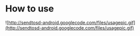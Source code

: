 # How to use #

![http://sendtosd-android.googlecode.com/files/usagepic.gif](http://sendtosd-android.googlecode.com/files/usagepic.gif)